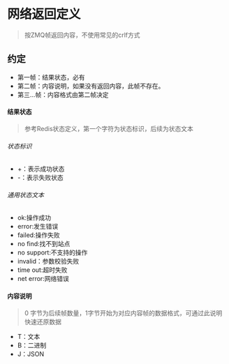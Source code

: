 # 网络返回定义
> 按ZMQ帧返回内容，不使用常见的crlf方式

## 约定
- 第一帧：结果状态，必有
- 第二帧：内容说明，如果没有返回内容，此帧不存在。
- 第三...帧：内容格式由第二帧决定


#### 结果状态
> 参考Redis状态定义，第一个字符为状态标识，后续为状态文本

###### 状态标识
- +：表示成功状态
- -：表示失败状态

###### 通用状态文本
- ok:操作成功
- error:发生错误
- failed:操作失败
- no find:找不到站点
- no support:不支持的操作
- invalid：参数校验失败
- time out:超时失败
- net error:网络错误

#### 内容说明
> 0 字节为后续帧数量，1字节开始为对应内容帧的数据格式，可通过此说明快速还原数据
- T：文本
- B：二进制
- J：JSON